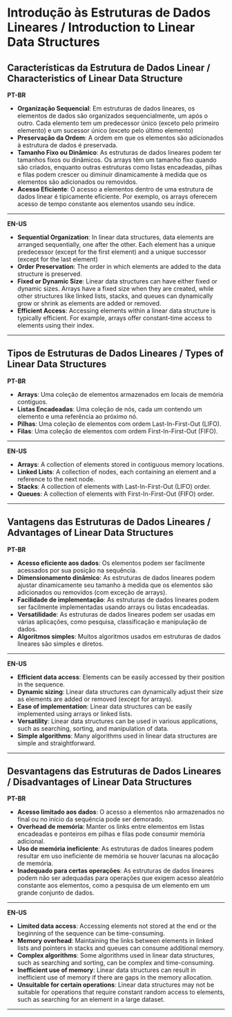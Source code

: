 # Introdução às Estruturas de Dados Lineares / Introduction to Linear Data Structures

## Características da Estrutura de Dados Linear / Characteristics of Linear Data Structure
**PT-BR**  
- **Organização Sequencial**: Em estruturas de dados lineares, os elementos de dados são organizados sequencialmente, um após o outro. Cada elemento tem um predecessor único (exceto pelo primeiro elemento) e um sucessor único (exceto pelo último elemento)
- **Preservação da Ordem**: A ordem em que os elementos são adicionados à estrutura de dados é preservada.
- **Tamanho Fixo ou Dinâmico**: As estruturas de dados lineares podem ter tamanhos fixos ou dinâmicos. Os arrays têm um tamanho fixo quando são criados, enquanto outras estruturas como listas encadeadas, pilhas e filas podem crescer ou diminuir dinamicamente à medida que os elementos são adicionados ou removidos.
- **Acesso Eficiente**: O acesso a elementos dentro de uma estrutura de dados linear é tipicamente eficiente. Por exemplo, os arrays oferecem acesso de tempo constante aos elementos usando seu índice.

***

**EN-US**  
- **Sequential Organization**: In linear data structures, data elements are arranged sequentially, one after the other. Each element has a unique predecessor (except for the first element) and a unique successor (except for the last element)
- **Order Preservation**: The order in which elements are added to the data structure is preserved.
- **Fixed or Dynamic Size**: Linear data structures can have either fixed or dynamic sizes. Arrays have a fixed size when they are created, while other structures like linked lists, stacks, and queues can dynamically grow or shrink as elements are added or removed.
- **Efficient Access**: Accessing elements within a linear data structure is typically efficient. For example, arrays offer constant-time access to elements using their index.
***

## Tipos de Estruturas de Dados Lineares / Types of Linear Data Structures
**PT-BR**  
- **Arrays**: Uma coleção de elementos armazenados em locais de memória contíguos.
- **Listas Encadeadas**: Uma coleção de nós, cada um contendo um elemento e uma referência ao próximo nó.
- **Pilhas**: Uma coleção de elementos com ordem Last-In-First-Out (LIFO).
- **Filas**: Uma coleção de elementos com ordem First-In-First-Out (FIFO).

***

**EN-US**  
- **Arrays**: A collection of elements stored in contiguous memory locations.
- **Linked Lists**: A collection of nodes, each containing an element and a reference to the next node.
- **Stacks**: A collection of elements with Last-In-First-Out (LIFO) order.
- **Queues**: A collection of elements with First-In-First-Out (FIFO) order.

***

## Vantagens das Estruturas de Dados Lineares / Advantages of Linear Data Structures
**PT-BR**  
- **Acesso eficiente aos dados**: Os elementos podem ser facilmente acessados por sua posição na sequência.
- **Dimensionamento dinâmico**: As estruturas de dados lineares podem ajustar dinamicamente seu tamanho à medida que os elementos são adicionados ou removidos (com exceção de arrays).
- **Facilidade de implementação**: As estruturas de dados lineares podem ser facilmente implementadas usando arrays ou listas encadeadas.
- **Versatilidade**: As estruturas de dados lineares podem ser usadas em várias aplicações, como pesquisa, classificação e manipulação de dados.
- **Algoritmos simples**: Muitos algoritmos usados em estruturas de dados lineares são simples e diretos.

***

**EN-US**  
- **Efficient data access**: Elements can be easily accessed by their position in the sequence.
- **Dynamic sizing**: Linear data structures can dynamically adjust their size as elements are added or removed (except for arrays).
- **Ease of implementation**: Linear data structures can be easily implemented using arrays or linked lists.
- **Versatility**: Linear data structures can be used in various applications, such as searching, sorting, and manipulation of data.
- **Simple algorithms**: Many algorithms used in linear data structures are simple and straightforward.

***

## Desvantagens das Estruturas de Dados Lineares / Disadvantages of Linear Data Structures
**PT-BR**  
- **Acesso limitado aos dados**: O acesso a elementos não armazenados no final ou no início da sequência pode ser demorado.
- **Overhead de memória**: Manter os links entre elementos em listas encadeadas e ponteiros em pilhas e filas pode consumir memória adicional.
- **Uso de memória ineficiente**: As estruturas de dados lineares podem resultar em uso ineficiente de memória se houver lacunas na alocação de memória.
- **Inadequado para certas operações**: As estruturas de dados lineares podem não ser adequadas para operações que exigem acesso aleatório constante aos elementos, como a pesquisa de um elemento em um grande conjunto de dados.

***

**EN-US**  
- **Limited data access**: Accessing elements not stored at the end or the beginning of the sequence can be time-consuming.
- **Memory overhead**: Maintaining the links between elements in linked lists and pointers in stacks and queues can consume additional memory.
- **Complex algorithms**: Some algorithms used in linear data structures, such as searching and sorting, can be complex and time-consuming.
- **Inefficient use of memory**: Linear data structures can result in inefficient use of memory if there are gaps in the memory allocation.
- **Unsuitable for certain operations**: Linear data structures may not be suitable for operations that require constant random access to elements, such as searching for an element in a large dataset.

***